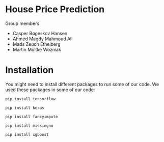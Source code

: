 # House Price Prediction
Group members
- Casper Bøgeskov Hansen
- Ahmed Magdy Mahmoud Ali
- Mads Zeuch Ethelberg
- Martin Moltke Wozniak

# Installation
You might need to install different packages to run some of our code. We used these packages in some of our code:

`pip install tensorflow`

`pip install keras`

`pip install fancyimpute`

`pip install missingno`

`pip install xgboost`
